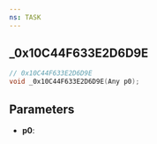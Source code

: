 ```yaml
---
ns: TASK
---
```

## _0x10C44F633E2D6D9E

```c
// 0x10C44F633E2D6D9E
void _0x10C44F633E2D6D9E(Any p0);
```

## Parameters
* **p0**:
